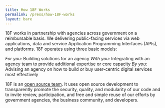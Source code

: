 ```yaml
---
title: How 18F Works
permalink: /press/how-18F-works
layout: bare
---
```


18F works in partnership with agencies across government on a reimbursable basis. We delivering public-facing services via web applications, data and service Application Programming Interfaces (APIs), and platforms. 18F operates using three basic models:

*For you:*	Building solutions for an agency
*With you:*	Integrating with an agency team to provide additional expertise or core capacity
*By you:*	Advising an agency on how to build or buy user-centric digital services most effectively

18F is an [open source team](https://github.com/18F/open-source-policy). It uses open source development to transparently promote  the security, quality, and modularity of our code and to invite review, participation, and free and simple reuse of our efforts by government agencies, the business community, and developers.
